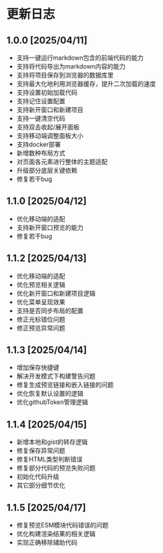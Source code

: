 # 更新日志

## 1.0.0 [2025/04/11]

* 支持一键运行markdown包含的前端代码的能力
* 支持将代码导出为markdown内容的能力
* 支持将项目保存到浏览器的数据库里
* 支持最大化地利用浏览器缓存，提升二次加载的速度
* 支持设置初始加载代码
* 支持记住设置配置
* 支持新开窗口和新建项目
* 支持一键清空代码
* 支持双击收起/展开面板
* 支持移动端调整面板大小
* 支持docker部署
* 新增数种布局方式
* 对页面各元素进行整体的主题适配
* 升级部分底层关键依赖
* 修复若干bug

## 1.1.0 [2025/04/12]

* 优化移动端的适配
* 支持新开窗口预览的能力
* 修复若干bug

## 1.1.2 [2025/04/13]

* 优化移动端的适配
* 优化预览相关逻辑
* 优化新开窗口和新建项目逻辑
* 优化菜单呈现效果
* 支持是否同步布局的配置
* 修正光标错位问题
* 修正预览异常问题

## 1.1.3 [2025/04/14]

* 增加保存快捷键
* 解决开发模式下构建警告问题
* 修复生成预览链接和嵌入链接的问题
* 优化恢复默认设置的逻辑
* 优化githubToken管理逻辑

## 1.1.4 [2025/04/15]

* 新增本地和gist的转存逻辑
* 修复保存异常问题
* 修复HTML类型判断错误
* 修复部分代码的预览失败问题
* 初始化代码升级
* 其它部分细节优化

## 1.1.5 [2025/04/17]

* 修复预览ESM模块代码错误的问题
* 优化构建渲染结果的相关逻辑
* 实现正确移除辅助代码
